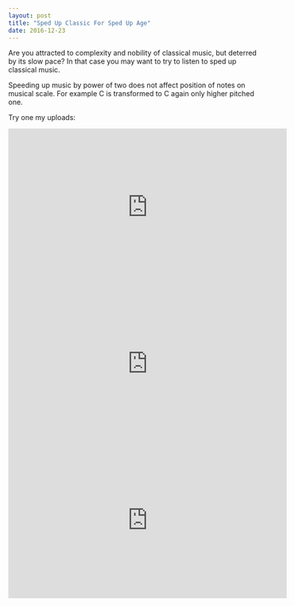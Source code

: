 ```yaml
---
layout: post
title: "Sped Up Classic For Sped Up Age"
date: 2016-12-23
---
```


Are you attracted to complexity and nobility of classical music, but deterred by its slow pace?
In that case you may want to try to listen to sped up classical music.

Speeding up music by power of two does not affect position of notes on musical scale. For example C is transformed to C again only higher pitched one.

Try one my uploads:

<iframe width="560" height="315" src="https://www.youtube.com/embed/WCmY6H8s4e8" frameborder="0" allowfullscreen></iframe>
<iframe width="560" height="315" src="https://www.youtube.com/embed/ENeqCgdxo3Q" frameborder="0" allowfullscreen></iframe>
<iframe width="560" height="315" src="https://www.youtube.com/embed/D2NtxXCpad4" frameborder="0" allowfullscreen></iframe>

